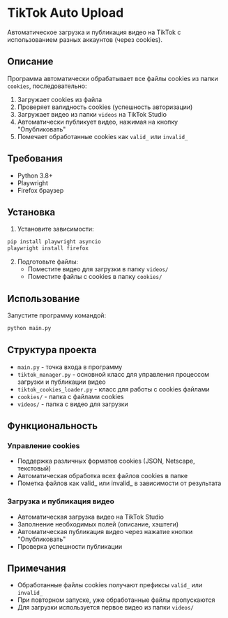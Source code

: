 # TikTok Auto Upload

Автоматическое загрузка и публикация видео на TikTok с использованием разных аккаунтов (через cookies).

## Описание

Программа автоматически обрабатывает все файлы cookies из папки `cookies`, последовательно:
1. Загружает cookies из файла
2. Проверяет валидность cookies (успешность авторизации)
3. Загружает видео из папки `videos` на TikTok Studio
4. Автоматически публикует видео, нажимая на кнопку "Опубликовать"
5. Помечает обработанные cookies как `valid_` или `invalid_`

## Требования

- Python 3.8+
- Playwright
- Firefox браузер

## Установка

1. Установите зависимости:
```bash
pip install playwright asyncio
playwright install firefox
```

2. Подготовьте файлы:
   - Поместите видео для загрузки в папку `videos/`
   - Поместите файлы с cookies в папку `cookies/`

## Использование

Запустите программу командой:

```bash
python main.py
```

## Структура проекта

- `main.py` - точка входа в программу
- `tiktok_manager.py` - основной класс для управления процессом загрузки и публикации видео
- `tiktok_cookies_loader.py` - класс для работы с cookies файлами
- `cookies/` - папка с файлами cookies
- `videos/` - папка с видео для загрузки

## Функциональность

### Управление cookies
- Поддержка различных форматов cookies (JSON, Netscape, текстовый)
- Автоматическая обработка всех файлов cookies в папке
- Пометка файлов как valid_ или invalid_ в зависимости от результата

### Загрузка и публикация видео
- Автоматическая загрузка видео на TikTok Studio
- Заполнение необходимых полей (описание, хэштеги)
- Автоматическая публикация видео через нажатие кнопки "Опубликовать"
- Проверка успешности публикации

## Примечания

- Обработанные файлы cookies получают префиксы `valid_` или `invalid_`
- При повторном запуске, уже обработанные файлы пропускаются
- Для загрузки используется первое видео из папки `videos/` 
